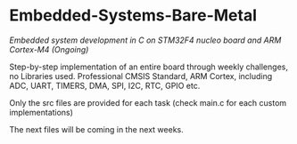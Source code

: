# Embedded-Systems-Bare-Metal

_Embedded system development in C on STM32F4 nucleo board and ARM Cortex-M4 (Ongoing)_

Step-by-step implementation of an entire board through weekly challenges, no Libraries used. 
Professional CMSIS Standard, ARM Cortex, including ADC, UART, TIMERS, DMA, SPI, I2C, RTC, GPIO etc.

Only the src files are provided for each task (check main.c for each custom implementations)

The next files will be coming in the next weeks.

